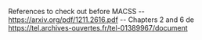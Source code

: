References to check out before MACSS
-- https://arxiv.org/pdf/1211.2616.pdf
-- Chapters 2 and 6 de https://tel.archives-ouvertes.fr/tel-01389967/document

